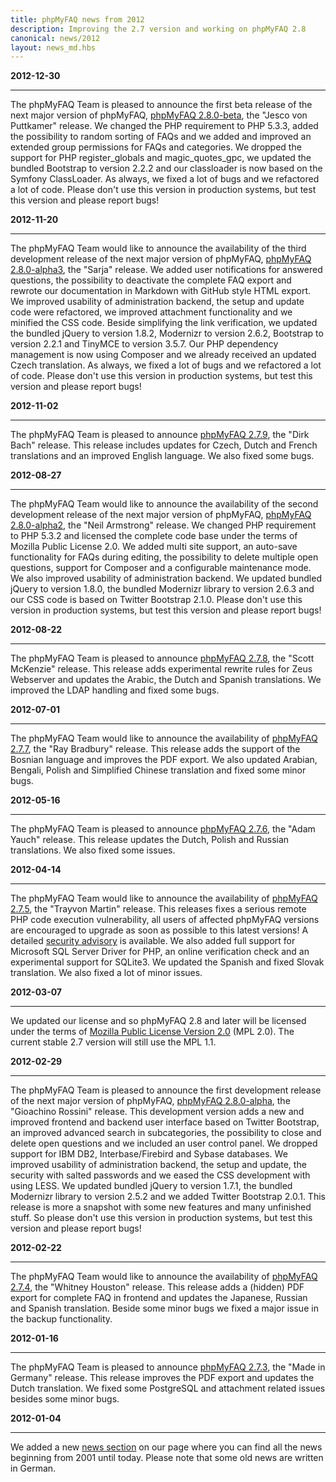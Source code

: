 ```yaml
---
title: phpMyFAQ news from 2012
description: Improving the 2.7 version and working on phpMyFAQ 2.8
canonical: news/2012
layout: news_md.hbs
---
```


**2012-12-30**

---

The phpMyFAQ Team is pleased to announce the first beta release of the next major version of
phpMyFAQ, [phpMyFAQ 2.8.0-beta](/download), the "Jesco von
Puttkamer" release. We changed the PHP requirement to PHP 5.3.3, added the possibility to random
sorting of FAQs and we added and improved an extended group permissions for FAQs and categories. We
dropped the support for PHP register_globals and magic_quotes_gpc, we updated the bundled Bootstrap
to version 2.2.2 and our classloader is now based on the Symfony ClassLoader. As always, we fixed a
lot of bugs and we refactored a lot of code. Please don't use this version in production systems,
but test this version and please report bugs!

**2012-11-20**

---

The phpMyFAQ Team would like to announce the availability of the third development release of the
next major version of phpMyFAQ, [phpMyFAQ 2.8.0-alpha3](/download),
the "Sarja" release. We added user notifications for answered questions, the possibility to
deactivate the complete FAQ export and rewrote our documentation in Markdown with GitHub style HTML
export. We improved usability of administration backend, the setup and update code were refactored,
we improved attachment functionality and we minified the CSS code. Beside simplifying the link
verification, we updated the bundled jQuery to version 1.8.2, Modernizr to version 2.6.2, Bootstrap
to version 2.2.1 and TinyMCE to version 3.5.7. Our PHP dependency management is now using Composer
and we already received an updated Czech translation. As always, we fixed a lot of bugs and we
refactored a lot of code. Please don't use this version in production systems, but test this version
and please report bugs!

**2012-11-02**

---

The phpMyFAQ Team is pleased to announce [phpMyFAQ 2.7.9](/download),
the "Dirk Bach" release. This release includes updates for Czech, Dutch and French translations and
an improved English language. We also fixed some bugs.

**2012-08-27**

---

The phpMyFAQ Team would like to announce the availability of the second development release of the
next major version of phpMyFAQ, [phpMyFAQ 2.8.0-alpha2](/download),
the "Neil Armstrong" release. We changed PHP requirement to PHP 5.3.2 and licensed the complete code
base under the terms of Mozilla Public License 2.0. We added multi site support, an auto-save
functionality for FAQs during editing, the possibility to delete multiple open questions, support
for Composer and a configurable maintenance mode. We also improved usability of administration
backend. We updated bundled jQuery to version 1.8.0, the bundled Modernizr library to version 2.6.3
and our CSS code is based on Twitter Bootstrap 2.1.0. Please don't use this version in production
systems, but test this version and please report bugs!

**2012-08-22**

---

The phpMyFAQ Team is pleased to announce [phpMyFAQ 2.7.8](/download),
the "Scott McKenzie" release. This release adds experimental rewrite rules for Zeus Webserver and
updates the Arabic, the Dutch and Spanish translations. We improved the LDAP handling and fixed some
bugs.

**2012-07-01**

---

The phpMyFAQ Team would like to announce the availability of [phpMyFAQ 2.7.7](/download),
the "Ray Bradbury" release. This release adds the support of the Bosnian language and improves the
PDF export. We also updated Arabian, Bengali, Polish and Simplified Chinese translation and fixed
some minor bugs.

**2012-05-16**

---

The phpMyFAQ Team is pleased to announce [phpMyFAQ 2.7.6](/download),
the "Adam Yauch" release. This release updates the Dutch, Polish and Russian translations. We also
fixed some issues.

**2012-04-14**

---

The phpMyFAQ Team would like to announce the availability of [phpMyFAQ 2.7.5](/download),
the "Trayvon Martin" release. This releases fixes a serious remote PHP code execution vulnerability, all
users of affected phpMyFAQ versions are encouraged to upgrade as soon as possible to this latest versions!
A detailed [security advisory](/security/advisory-2012-04-14) is available.
We also added full support for Microsoft SQL Server Driver for PHP, an online verification check and
an experimental support for SQLite3. We updated the Spanish and fixed Slovak translation. We also fixed
a lot of minor issues.

**2012-03-07**

---

We updated our license and so phpMyFAQ 2.8 and later will be licensed under the terms of
[Mozilla Public License Version 2.0](http://www.mozilla.org/MPL/2.0/) (MPL 2.0). The current
stable 2.7 version will still use the MPL 1.1.

**2012-02-29**

---

The phpMyFAQ Team is pleased to announce the first development release of the next major version of
phpMyFAQ, [phpMyFAQ 2.8.0-alpha](/download), the "Gioachino Rossini"
release. This development version adds a new and improved frontend and backend user interface based on
Twitter Bootstrap, an improved advanced search in subcategories, the possibility to close and delete
open questions and we included an user control panel. We dropped support for IBM DB2, Interbase/Firebird
and Sybase databases. We improved usability of administration backend, the setup and update, the security
with salted passwords and we eased the CSS development with using LESS. We updated bundled jQuery to
version 1.7.1, the bundled Modernizr library to version 2.5.2 and we added Twitter Bootstrap 2.0.1. This
release is more a snapshot with some new features and many unfinished stuff. So please don't use this
version in production systems, but test this version and please report bugs!

**2012-02-22**

---

The phpMyFAQ Team would like to announce the availability of [phpMyFAQ 2.7.4](/download),
the "Whitney Houston" release. This release adds a (hidden) PDF export for complete FAQ in frontend and
updates the Japanese, Russian and Spanish translation. Beside some minor bugs we fixed a major issue in
the backup functionality.

**2012-01-16**

---

The phpMyFAQ Team is pleased to announce [phpMyFAQ 2.7.3](/download),
the "Made in Germany" release. This release improves the PDF export and updates the Dutch translation.
We fixed some PostgreSQL and attachment related issues besides some minor bugs.

**2012-01-04**

---

We added a new [news section](/news/) on our page where you can find all the news beginning
from 2001 until today. Please note that some old news are written in German.
